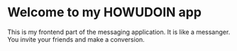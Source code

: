 # Welcome to my HOWUDOIN app

This is my frontend part of the messaging application. It is like a messanger. You invite your friends and make a conversion. 




